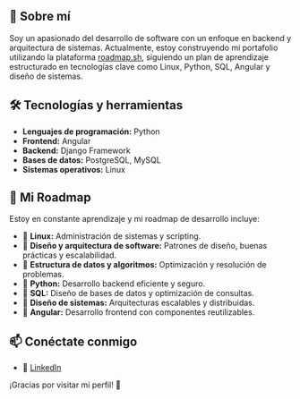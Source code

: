 ## 🚀 Sobre mí
Soy un apasionado del desarrollo de software con un enfoque en backend y arquitectura de sistemas. Actualmente, estoy construyendo mi portafolio utilizando la plataforma [roadmap.sh](https://roadmap.sh), siguiendo un plan de aprendizaje estructurado en tecnologías clave como Linux, Python, SQL, Angular y diseño de sistemas.

## 🛠️ Tecnologías y herramientas
- **Lenguajes de programación:** Python
- **Frontend:** Angular
- **Backend:** Django Framework
- **Bases de datos:** PostgreSQL, MySQL
- **Sistemas operativos:** Linux

## 📌 Mi Roadmap
Estoy en constante aprendizaje y mi roadmap de desarrollo incluye:
- 🔹 **Linux:** Administración de sistemas y scripting.
- 🔹 **Diseño y arquitectura de software:** Patrones de diseño, buenas prácticas y escalabilidad.
- 🔹 **Estructura de datos y algoritmos:** Optimización y resolución de problemas.
- 🔹 **Python:** Desarrollo backend eficiente y seguro.
- 🔹 **SQL:** Diseño de bases de datos y optimización de consultas.
- 🔹 **Diseño de sistemas:** Arquitecturas escalables y distribuidas.
- 🔹 **Angular:** Desarrollo frontend con componentes reutilizables.

## 📫 Conéctate conmigo
- 💼 [LinkedIn](https://linkedin.com/in/jaime-francisco-meneses-castillo-3382b9260/)

¡Gracias por visitar mi perfil! 🚀
